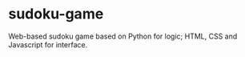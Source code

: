 # sudoku-game
Web-based sudoku game based on Python for logic; HTML, CSS and Javascript for interface.
